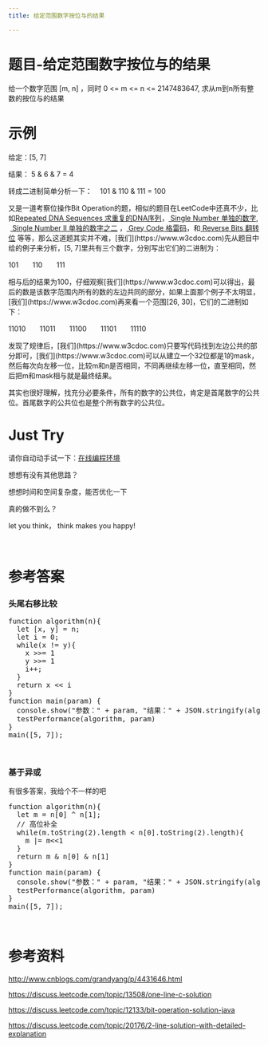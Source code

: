 ```yaml
---
title: 给定范围数字按位与的结果

---
```

# 题目-给定范围数字按位与的结果

  给一个数字范围 [m, n] ，同时 0 <= m <= n <= 2147483647, 求从m到n所有整数的按位与的结果

# 示例

<div>
  <p>
    给定：[5, 7]
  </p>
  
  <p>
    结果： 5 & 6 & 7 = 4
  </p>
  
  <p>
    转成二进制简单分析一下：    101 & 110 & 111 = 100
  </p>
  
  <p>
    又是一道考察位操作Bit Operation的题，相似的题目在LeetCode中还真不少，比如<a id="CategoryEntryList1_EntryStoryList_ctl00_Entries_TitleUrl_24" class="entrylistItemTitle" href="http://www.cnblogs.com/grandyang/p/4284205.html">Repeated DNA Sequences 求重复的DNA序列</a>，<a id="CategoryEntryList1_EntryStoryList_ctl00_Entries_TitleUrl_57" class="entrylistItemTitle" href="http://www.cnblogs.com/grandyang/p/4130577.html"> Single Number 单独的数字</a>,  <a id="CategoryEntryList1_EntryStoryList_ctl00_Entries_TitleUrl_35" class="entrylistItemTitle" href="http://www.cnblogs.com/grandyang/p/4263927.html"> Single Number II 单独的数字之二</a> ，<a id="cb_post_title_url" class="postTitle2" href="http://www.cnblogs.com/grandyang/p/4315649.html"> Grey Code 格雷码</a>，和<a id="cb_post_title_url" class="postTitle2" href="http://www.cnblogs.com/grandyang/p/4321355.html"> Reverse Bits 翻转位</a> 等等，那么这道题其实并不难，[我们](https://www.w3cdoc.com)先从题目中给的例子来分析，[5, 7]里共有三个数字，分别写出它们的二进制为：
  </p>
  
  <p>
    101　　110　　111
  </p>
  
  <p>
    相与后的结果为100，仔细观察[我们](https://www.w3cdoc.com)可以得出，最后的数是该数字范围内所有的数的左边共同的部分，如果上面那个例子不太明显，[我们](https://www.w3cdoc.com)再来看一个范围[26, 30]，它们的二进制如下：
  </p>
  
  <p>
    11010　　11011　　11100　　11101　　11110
  </p>
  
  <p>
    发现了规律后，[我们](https://www.w3cdoc.com)只要写代码找到左边公共的部分即可，[我们](https://www.w3cdoc.com)可以从建立一个32位都是1的mask，然后每次向左移一位，比较m和n是否相同，不同再继续左移一位，直至相同，然后把m和mask相与就是最终结果。
  </p>
  
  <p>
    其实也很好理解，找充分必要条件，所有的数字的公共位，肯定是首尾数字的公共位。首尾数字的公共位也是整个所有数字的公共位。
  </p>
  
  <h1>
    Just Try
  </h1>
  
  <p>
    请你自动动手试一下：<a href="https://www.f2e123.com/code?code=algorithm&pid=4337">在线编程环境</a>
  </p>
  
  <p>
    想想有没有其他思路？
  </p>
  
  <p>
    想想时间和空间复杂度，能否优化一下
  </p>
  
  <p>
    真的做不到么？
  </p>
  
  <p>
    let you think， think makes you happy!
  </p>
  
  <p>
    &nbsp;
  </p>
  
  <h1>
    参考答案
  </h1>
  
  <h3>
    头尾右移比较
  </h3>
</div>

<pre class="EnlighterJSRAW" data-enlighter-language="null">function algorithm(n){
  let [x, y] = n;
  let i = 0;
  while(x != y){
    x &gt;&gt;= 1
    y &gt;&gt;= 1
    i++;
  }
  return x &lt;&lt; i
}
function main(param) {
  console.show("参数：" + param, "结果：" + JSON.stringify(algorithm(param)))
  testPerformance(algorithm, param)
}
main([5, 7]);</pre>

&nbsp;

### 基于异或

有很多答案，我给个不一样的吧

<pre class="EnlighterJSRAW" data-enlighter-language="null">function algorithm(n){
  let m = n[0] ^ n[1];
  // 高位补全
  while(m.toString(2).length &lt; n[0].toString(2).length){
    m |= m&lt;&lt;1
  }
  return m & n[0] & n[1]
}
function main(param) {
  console.show("参数：" + param, "结果：" + JSON.stringify(algorithm(param)))
  testPerformance(algorithm, param)
}
main([5, 7]);</pre>

&nbsp;

# 参考资料

<http://www.cnblogs.com/grandyang/p/4431646.html>

<https://discuss.leetcode.com/topic/13508/one-line-c-solution>

<https://discuss.leetcode.com/topic/12133/bit-operation-solution-java>

<https://discuss.leetcode.com/topic/20176/2-line-solution-with-detailed-explanation>
